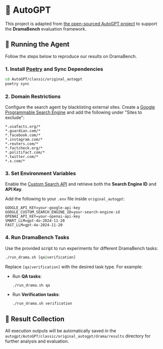 # 🤖 AutoGPT

This project is adapted from [the open-sourced AutoGPT project](https://github.com/Significant-Gravitas/AutoGPT) to support the **DramaBench** evaluation framework.

## 🚀 Running the Agent

Follow the steps below to reproduce our results on DramaBench.

### 1. Install [Poetry](https://python-poetry.org/) and Sync Dependencies
   ```bash
   cd AutoGPT/classic/original_autogpt
   poetry sync
   ```

### 2. Domain Restrictions
Configure the search agent by blacklisting external sites. Create a [Google Programmable Search Engine](https://programmablesearchengine.google.com/about/) and add the following under "Sites to exclude":

   ```
   *.usafacts.org/*
   *.guardian.com/*
   *.facebook.com/*
   *.instagram.com/*
   *.reuters.com/*
   *.factcheck.org/*
   *.politifact.com/*
   *.twitter.com/*
   *.x.com/*
   ```

### 3. Set Environment Variables
Enable the [Custom Search API](https://developers.google.com/custom-search/v1/overview) and retrieve both the **Search Engine ID** and **API Key**.

Add the following to your `.env` file inside `original_autogpt`:

   ```
   GOOGLE_API_KEY=your-google-api-key
   GOOGLE_CUSTOM_SEARCH_ENGINE_ID=your-search-engine-id
   OPENAI_API_KEY=your-openai-api-key
   SMART_LLM=gpt-4o-2024-11-20
   FAST_LLM=gpt-4o-2024-11-20
   ```

### 4. Run DramaBench Tasks

Use the provided script to run experiments for different DramaBench tasks:

```bash
./run_drama.sh [qa|verification]
```

Replace `[qa|verification]` with the desired task type. For example:

- Run **QA tasks**:
  ```bash
  ./run_drama.sh qa
  ```

- Run **Verification tasks**:
  ```bash
  ./run_drama.sh verification
  ```

## 📁 Result Collection

All execution outputs will be automatically saved in the `autogpt/AutoGPT/classic/original_autogpt/drama/results` directory for further analysis and evaluation.

